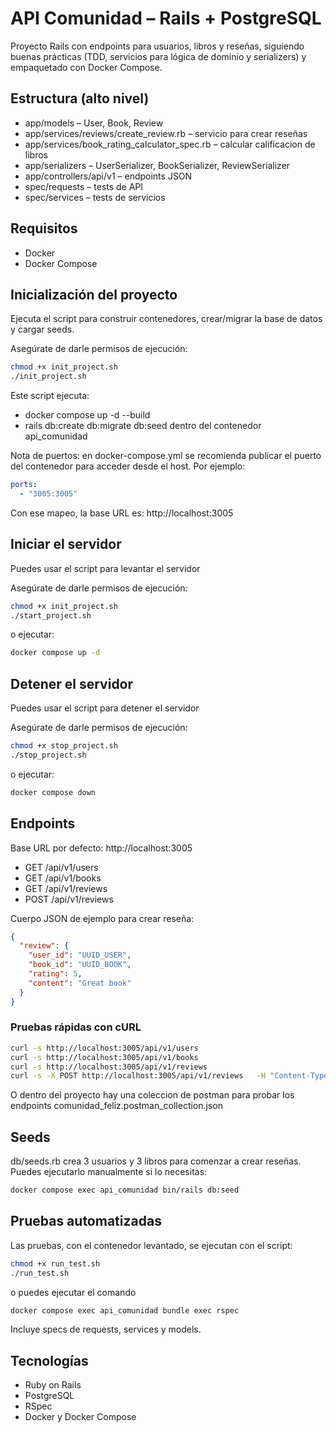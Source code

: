 # API Comunidad – Rails + PostgreSQL

Proyecto Rails con endpoints para usuarios, libros y reseñas, siguiendo buenas prácticas (TDD, servicios para lógica de dominio y serializers) y empaquetado con Docker Compose.

## Estructura (alto nivel)

- app/models – User, Book, Review
- app/services/reviews/create_review.rb – servicio para crear reseñas
- app/services/book_rating_calculator_spec.rb – calcular calificacion de libros
- app/serializers – UserSerializer, BookSerializer, ReviewSerializer
- app/controllers/api/v1 – endpoints JSON
- spec/requests – tests de API
- spec/services – tests de servicios

## Requisitos

- Docker
- Docker Compose

## Inicialización del proyecto

Ejecuta el script para construir contenedores, crear/migrar la base de datos y cargar seeds.

Asegúrate de darle permisos de ejecución:

```bash
chmod +x init_project.sh
./init_project.sh
```

Este script ejecuta:

- docker compose up -d --build
- rails db:create db:migrate db:seed dentro del contenedor api_comunidad

Nota de puertos: en docker-compose.yml se recomienda publicar el puerto del contenedor para acceder desde el host. Por ejemplo:

```yaml
ports:
  - "3005:3005"
```

Con ese mapeo, la base URL es: http://localhost:3005

## Iniciar el servidor

Puedes usar el script para levantar el servidor

Asegúrate de darle permisos de ejecución:

```bash
chmod +x init_project.sh
./start_project.sh
```

o ejecutar:

```bash
docker compose up -d
```

## Detener el servidor

Puedes usar el script para detener el servidor

Asegúrate de darle permisos de ejecución:

```bash
chmod +x stop_project.sh
./stop_project.sh
```

o ejecutar:

```bash
docker compose down
```

## Endpoints

Base URL por defecto: http://localhost:3005

- GET /api/v1/users
- GET /api/v1/books
- GET /api/v1/reviews
- POST /api/v1/reviews

Cuerpo JSON de ejemplo para crear reseña:

```json
{
  "review": {
    "user_id": "UUID_USER",
    "book_id": "UUID_BOOK",
    "rating": 5,
    "content": "Great book"
  }
}
```

### Pruebas rápidas con cURL

```bash
curl -s http://localhost:3005/api/v1/users
curl -s http://localhost:3005/api/v1/books
curl -s http://localhost:3005/api/v1/reviews
curl -s -X POST http://localhost:3005/api/v1/reviews   -H "Content-Type: application/json"   -d '{"review":{"user_id":"<UUID_USER>","book_id":"<UUID_BOOK>","rating":5,"content":"Great book"}}'
```

O dentro del proyecto hay una coleccion de postman para probar los endpoints comunidad_feliz.postman_collection.json

## Seeds

db/seeds.rb crea 3 usuarios y 3 libros para comenzar a crear reseñas. Puedes ejecutarlo manualmente si lo necesitas:

```bash
docker compose exec api_comunidad bin/rails db:seed
```

## Pruebas automatizadas

Las pruebas, con el contenedor levantado, se ejecutan con el script:

```bash
chmod +x run_test.sh
./run_test.sh
```

o puedes ejecutar el comando

```bash
docker compose exec api_comunidad bundle exec rspec
```

Incluye specs de requests, services y models.

## Tecnologías

- Ruby on Rails
- PostgreSQL
- RSpec
- Docker y Docker Compose
